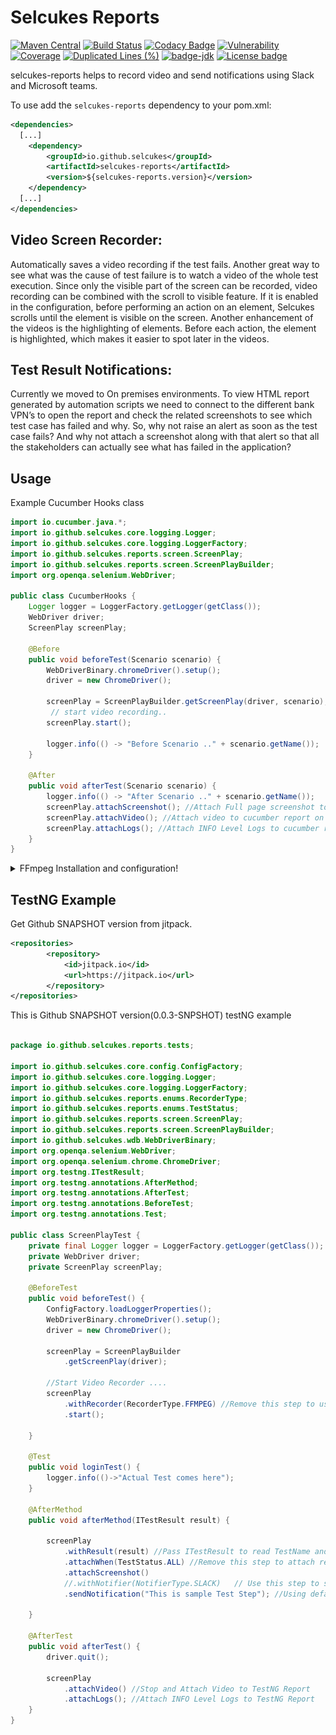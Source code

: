 # Selcukes Reports

[![Maven Central](https://img.shields.io/maven-central/v/io.github.selcukes/selcukes-reports.svg?label=Maven%20Central)](https://search.maven.org/search?q=g:%22io.github.selcukes%22%20AND%20a:%22selcukes-reports%22)
[![Build Status](https://travis-ci.org/selcukes/selcukes-reports.svg?branch=master)](https://travis-ci.org/selcukes/selcukes-reports)
[![Codacy Badge](https://app.codacy.com/project/badge/Grade/b75cd866e64b4111a5ca7a076b8cca68)](https://www.codacy.com/gh/selcukes/selcukes-reports?utm_source=github.com&amp;utm_medium=referral&amp;utm_content=selcukes/selcukes-reports&amp;utm_campaign=Badge_Grade)
[![Vulnerability](https://sonarcloud.io/api/project_badges/measure?project=selcukes_selcukes-reports&metric=vulnerabilities)](https://sonarcloud.io/dashboard?id=selcukes_selcukes-reports)
[![Coverage](https://sonarcloud.io/api/project_badges/measure?project=selcukes_selcukes-reports&metric=coverage)](https://sonarcloud.io/dashboard?id=selcukes_selcukes-reports)
[![Duplicated Lines (%)](https://sonarcloud.io/api/project_badges/measure?project=selcukes_selcukes-reports&metric=duplicated_lines_density)](https://sonarcloud.io/dashboard?id=selcukes_selcukes-reports)
[![badge-jdk](https://img.shields.io/badge/jdk-8-green.svg)](http://www.oracle.com/technetwork/java/javase/downloads/index.html)
[![License badge](https://img.shields.io/badge/license-Apache%202.0-blue.svg?label=License)](http://www.apache.org/licenses/LICENSE-2.0)

selcukes-reports helps to record video  and send notifications using Slack and Microsoft teams.

To use add the `selcukes-reports` dependency to your pom.xml:

```xml
<dependencies>
  [...]
    <dependency>
        <groupId>io.github.selcukes</groupId>
        <artifactId>selcukes-reports</artifactId>
        <version>${selcukes-reports.version}</version>
    </dependency>
  [...]
</dependencies>

```

## Video Screen Recorder:
Automatically saves a video recording if the test fails. Another great way to see what was the cause of test failure is to watch a video of the whole test execution. Since only the visible part of the screen can be recorded, video recording can be combined with the scroll to visible feature. If it is enabled in the configuration, before performing an action on an element, Selcukes scrolls until the element is visible on the screen.
Another enhancement of the videos is the highlighting of elements. Before each action, the element is highlighted, which makes it easier to spot later in the videos. 

## Test Result Notifications:
Currently we moved to On premises environments. To view HTML report generated by automation scripts we need to connect to the different bank VPN’s to open the report and check the related screenshots to see which test case has failed and why.
So, why not raise an alert as soon as the test case fails? And why not attach a screenshot along with that alert so that all the stakeholders can actually see what has failed in the application?

## Usage
Example Cucumber Hooks class

```java
import io.cucumber.java.*;
import io.github.selcukes.core.logging.Logger;
import io.github.selcukes.core.logging.LoggerFactory;
import io.github.selcukes.reports.screen.ScreenPlay;
import io.github.selcukes.reports.screen.ScreenPlayBuilder;
import org.openqa.selenium.WebDriver;

public class CucumberHooks {
    Logger logger = LoggerFactory.getLogger(getClass());
    WebDriver driver;
    ScreenPlay screenPlay;

    @Before
    public void beforeTest(Scenario scenario) {
        WebDriverBinary.chromeDriver().setup();
        driver = new ChromeDriver();
       
        screenPlay = ScreenPlayBuilder.getScreenPlay(driver, scenario);
         // start video recording..
        screenPlay.start();

        logger.info(() -> "Before Scenario .." + scenario.getName());
    }

    @After
    public void afterTest(Scenario scenario) {
        logger.info(() -> "After Scenario .." + scenario.getName());
        screenPlay.attachScreenshot(); //Attach Full page screenshot to cucumber report
        screenPlay.attachVideo(); //Attach video to cucumber report on Failure
        screenPlay.attachLogs(); //Attach INFO Level Logs to cucumber report
    }
}
```
<details>
  <summary>FFmpeg Installation and configuration!</summary>
Please follow below steps to install FFMPEG:

For Ubuntu follow below commands:
```linux
sudo add-apt-repository ppa:mc3man/trusty-media
sudo apt-get update
sudo apt-get dist-upgrade
sudo apt-get install ffmpeg
```
For Mac just use brew:
```linux
brew install ffmpeg
```
For Windows
<ol>
<li>Download ffmpeg and extract to folder <br/>
Ex: C:\ffmpeg</li>
<li>Add FFMPEG bin to PATH variable.<br/>
Ex: C:\ffmpeg\bin</li> 
<li>Download SendSignalCtrlC.exe from here and put into the ffmpeg bin folder<br/>
  Ex: C:\ffmpeg\bin</li>
</ol>
To be sure that everything works properly, open CMD and perform following command:

![FFMPEG](./images/ffmpeg.JPG)

![SendCtrlC](./images/sendCtrlC.JPG)
</details>

## TestNG Example
Get Github SNAPSHOT version from jitpack. 

```xml
<repositories>
        <repository>
            <id>jitpack.io</id>
            <url>https://jitpack.io</url>
        </repository>
</repositories>
```

This is Github SNAPSHOT version(0.0.3-SNPSHOT) testNG example 

```java

package io.github.selcukes.reports.tests;

import io.github.selcukes.core.config.ConfigFactory;
import io.github.selcukes.core.logging.Logger;
import io.github.selcukes.core.logging.LoggerFactory;
import io.github.selcukes.reports.enums.RecorderType;
import io.github.selcukes.reports.enums.TestStatus;
import io.github.selcukes.reports.screen.ScreenPlay;
import io.github.selcukes.reports.screen.ScreenPlayBuilder;
import io.github.selcukes.wdb.WebDriverBinary;
import org.openqa.selenium.WebDriver;
import org.openqa.selenium.chrome.ChromeDriver;
import org.testng.ITestResult;
import org.testng.annotations.AfterMethod;
import org.testng.annotations.AfterTest;
import org.testng.annotations.BeforeTest;
import org.testng.annotations.Test;

public class ScreenPlayTest {
    private final Logger logger = LoggerFactory.getLogger(getClass());
    private WebDriver driver;
    private ScreenPlay screenPlay;

    @BeforeTest
    public void beforeTest() {
        ConfigFactory.loadLoggerProperties();
        WebDriverBinary.chromeDriver().setup();
        driver = new ChromeDriver();

        screenPlay = ScreenPlayBuilder
            .getScreenPlay(driver);

        //Start Video Recorder ....
        screenPlay
            .withRecorder(RecorderType.FFMPEG) //Remove this step to use default Recorder MONTE
            .start();

    }

    @Test
    public void loginTest() {
        logger.info(()->"Actual Test comes here");
    }

    @AfterMethod
    public void afterMethod(ITestResult result) {

        screenPlay
            .withResult(result) //Pass ITestResult to read TestName and Test Status
            .attachWhen(TestStatus.ALL) //Remove this step to attach reports only on Failure 
            .attachScreenshot()
            //.withNotifier(NotifierType.SLACK)   // Use this step to specify Notifier as SLACK
            .sendNotification("This is sample Test Step"); //Using default Notifier TEAMS

    }

    @AfterTest
    public void afterTest() {
        driver.quit();

        screenPlay
            .attachVideo() //Stop and Attach Video to TestNG Report
            .attachLogs(); //Attach INFO Level Logs to TestNG Report
    }
}

```
